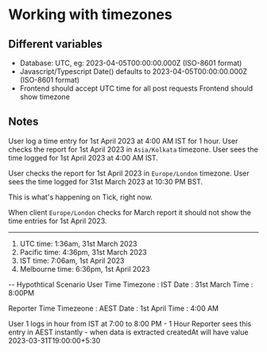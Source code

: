 # Working with timezones

## Different variables

- Database: UTC, eg: 2023-04-05T00:00:00.000Z (ISO-8601 format)
- Javascript/Typescript Date() defaults to 2023-04-05T00:00:00.000Z (ISO-8601 format)
- Frontend should accept UTC time for all post requests
  Frontend should show timezone 

## Notes

User log a time entry for 1st April 2023 at 4:00 AM IST for 1 hour.
User checks the report for 1st April 2023 in `Asia/Kolkata` timezone.
User sees the time logged for 1st April 2023 at 4:00 AM IST.

User checks the report for 1st April 2023 in `Europe/London` timezone.
User sees the time logged for 31st March 2023 at 10:30 PM BST.

This is what's happening on Tick, right now.

When client `Europe/London` checks for March report it should not show the time entries for 1st April 2023.


---
1. UTC time: 1:36am, 31st March 2023
2. Pacific time: 4:36pm, 31st March 2023
3. IST time: 7:06am, 1st April 2023
4. Melbourne time: 6:36pm, 1st April 2023

-- Hypothtical Scenario 
User Time
Timezone    : IST 
Date        : 31st March 
Time        : 8:00PM 

Reporter Time
Timezeone   : AEST
Date        : 1st April
Time        : 4:00 AM 

User 1 logs in hour from IST at 7:00 to 8:00 PM - 1 Hour
Reporter sees this entry in AEST instantly - when data is extracted createdAt will have value 2023-03-31T19:00:00+5:30 




